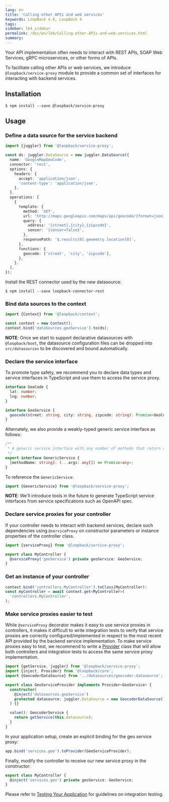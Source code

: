 ```yaml
---
lang: en
title: 'Calling other APIs and web services'
keywords: LoopBack 4.0, LoopBack 4
tags:
sidebar: lb4_sidebar
permalink: /doc/en/lb4/Calling-other-APIs-and-web-services.html
summary:
---
```


Your API implementation often needs to interact with REST APIs, SOAP Web
Services, gRPC microservices, or other forms of APIs.

To facilitate calling other APIs or web services, we introduce
`@loopback/service-proxy` module to provide a common set of interfaces for
interacting with backend services.

## Installation

```
$ npm install --save @loopback/service-proxy
```

## Usage

### Define a data source for the service backend

```ts
import {juggler} from '@loopback/service-proxy';

const ds: juggler.DataSource = new juggler.DataSource({
  name: 'GoogleMapGeoCode',
  connector: 'rest',
  options: {
    headers: {
      accept: 'application/json',
      'content-type': 'application/json',
    },
  },
  operations: [
    {
      template: {
        method: 'GET',
        url: 'http://maps.googleapis.com/maps/api/geocode/{format=json}',
        query: {
          address: '{street},{city},{zipcode}',
          sensor: '{sensor=false}',
        },
        responsePath: '$.results[0].geometry.location[0]',
      },
      functions: {
        geocode: ['street', 'city', 'zipcode'],
      },
    },
  ],
});
```

Install the REST connector used by the new datasource:

```
$ npm install --save loopback-connector-rest
```

### Bind data sources to the context

```ts
import {Context} from '@loopback/context';

const context = new Context();
context.bind('dataSources.geoService').to(ds);
```

**NOTE**: Once we start to support declarative datasources with
`@loopback/boot`, the datasource configuration files can be dropped into
`src/datasources` to be discovered and bound automatically.

### Declare the service interface

To promote type safety, we recommend you to declare data types and service
interfaces in TypeScript and use them to access the service proxy.

```ts
interface GeoCode {
  lat: number;
  lng: number;
}

interface GeoService {
  geocode(street: string, city: string, zipcode: string): Promise<GeoCode>;
}
```

Alternately, we also provide a weakly-typed generic service interface as
follows:

```ts
/**
 * A generic service interface with any number of methods that return a promise
 */
export interface GenericService {
  [methodName: string]: (...args: any[]) => Promise<any>;
}
```

To reference the `GenericService`:

```ts
import {GenericService} from '@loopback/service-proxy';
```

**NOTE**: We'll introduce tools in the future to generate TypeScript service
interfaces from service specifications such as OpenAPI spec.

### Declare service proxies for your controller

If your controller needs to interact with backend services, declare such
dependencies using `@serviceProxy` on constructor parameters or instance
properties of the controller class.

```ts
import {serviceProxy} from '@loopback/service-proxy';

export class MyController {
  @serviceProxy('geoService') private geoService: GeoService;
}
```

### Get an instance of your controller

```ts
context.bind('controllers.MyController').toClass(MyController);
const myController = await context.get<MyController>(
  'controllers.MyController',
);
```

### Make service proxies easier to test

While `@serviceProxy` decorator makes it easy to use service proxies in
controllers, it makes it difficult to write integration tests to verify that
service proxies are correctly configured/implemented in respect to the most
recent API provided by the backend service implementation. To make service
proxies easy to test, we recommend to write a
[Provider](./Creating-components.md#providers) class that will allow both
controllers and integration tests to access the same service proxy
implementation.

```ts
import {getService, juggler} from '@loopback/service-proxy';
import {inject, Provider} from '@loopback/core';
import {GeocoderDataSource} from '../datasources/geocoder.datasource';

export class GeoServiceProvider implements Provider<GeoService> {
  constructor(
    @inject('datasources.geoService')
    protected datasource: juggler.DataSource = new GeocoderDataSource(),
  ) {}

  value(): GeocoderService {
    return getService(this.datasource);
  }
}
```

In your application setup, create an explicit binding for the geo service proxy:

```ts
app.bind('services.geo').toProvider(GeoServiceProvider);
```

Finally, modify the controller to receive our new service proxy in the
constructor:

```ts
export class MyController {
  @inject('services.geo') private geoService: GeoService;
}
```

Please refer to
[Testing Your Application](./Testing-your-application.md#test-your-services-against-real-backends)
for guidelines on integration testing.
